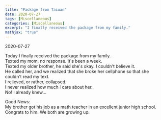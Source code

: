 ```yaml
---
title: "Package from Taiwan"
date: 2020-07-27
tags: [Miscellaneous]
categories: [Miscellaneous]
excerpt: "I finally received the package from my family."
mathjax: "true"
---
```


2020-07-27

Today I finally received the package from my family.<br/>
Texted my mom, no response. It's been a week.<br/>
Texted my older brother, he said she's okay. I couldn't believe it.<br/>
He called her, and we realized that she broke her cellphone so that she couldn't read my text. <br/>
I relieved, or rather, collapsed.<br/>
I never realized how much I care about her.<br/>
No! I already knew... <br/>

Good News:<br/>
My brother got his job as a math teacher in an excellent junior high school. <br/>
Congrats to him. We both are growing up.
